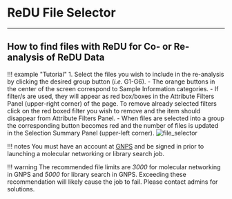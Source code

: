 # ReDU File Selector

---

## How to find files with ReDU for Co- or Re-analysis of ReDU Data

!!! example "Tutorial"
	1. Select the files you wish to include in the re-analysis by clicking the desired group button (*i.e.* G1-G6).
		- The orange buttons in the center of the screen correspond to Sample Information categories.
		- If filter/s are used, they will appear as red box/boxes in the Attribute Filters Panel (upper-right corner) of the page. To remove already selected filters click on the red boxed filter you wish to remove and the item should disappear from Attribute Filters Panel.
		- When files are selected into a group the corresponding button becomes red and the number of files is updated in the Selection Summary Panel (upper-left corner).
		![file_selector](images/file_selector.gif)

!!! notes
	You must have an account at [GNPS](https://gnps.ucsd.edu/ProteoSAFe/static/gnps-splash.jsp) and be signed in prior to launching a molecular networking or library search job.
	
!!! warning 
	The recommended file limits are *3000* for molecular networking in GNPS and *5000* for library search in GNPS. Exceeding these recommendation will likely cause the job to fail. Please contact admins for solutions.
